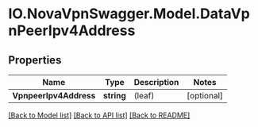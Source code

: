 # IO.NovaVpnSwagger.Model.DataVpnPeerIpv4Address
## Properties

Name | Type | Description | Notes
------------ | ------------- | ------------- | -------------
**VpnpeerIpv4Address** | **string** | (leaf) | [optional] 

[[Back to Model list]](../README.md#documentation-for-models) [[Back to API list]](../README.md#documentation-for-api-endpoints) [[Back to README]](../README.md)

